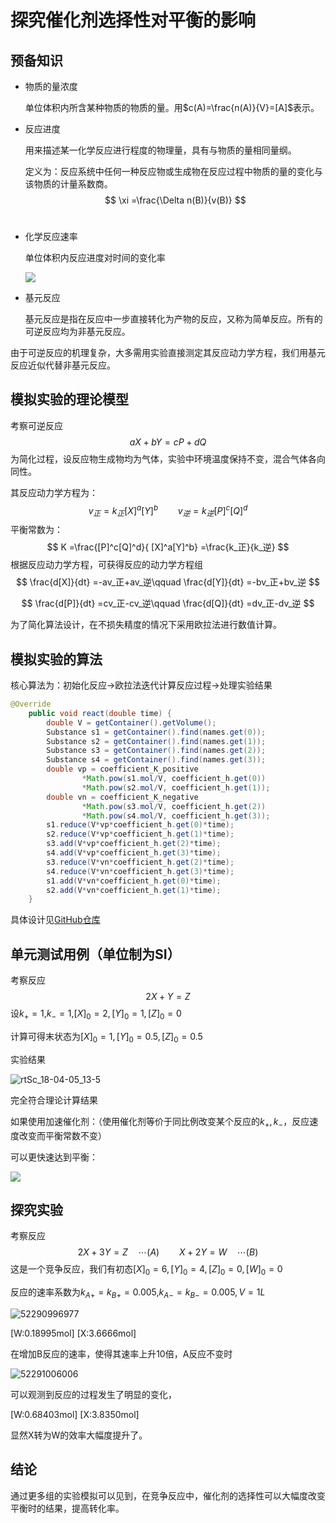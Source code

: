 # 探究催化剂选择性对平衡的影响

## 预备知识

- 物质的量浓度

  单位体积内所含某种物质的物质的量。用$c(A)=\frac{n(A)}{V}=[A]$表示。

- 反应进度

  用来描述某一化学反应进行程度的物理量，具有与物质的量相同量纲。

  定义为：反应系统中任何一种反应物或生成物在反应过程中物质的量的变化与该物质的计量系数商。
  $$
  \xi =\frac{\Delta n(B)}{v(B)}
  $$
  ​

- 化学反应速率

  单位体积内反应进度对时间的变化率

  ![](Prt_18-04-05-13-1.png)

- 基元反应

  基元反应是指在反应中一步直接转化为产物的反应，又称为简单反应。所有的可逆反应均为非基元反应。

由于可逆反应的机理复杂，大多需用实验直接测定其反应动力学方程，我们用基元反应近似代替非基元反应。

## 模拟实验的理论模型

考察可逆反应
$$
aX+bY = cP+dQ
$$
为简化过程，设反应物生成物均为气体，实验中环境温度保持不变，混合气体各向同性。

其反应动力学方程为：
$$
v_正 = k_正 [X]^a[Y]^b\qquad v_逆 = k_逆 [P]^c[Q]^d
$$
平衡常数为：
$$
K =\frac{[P]^c[Q]^d}{ [X]^a[Y]^b} =\frac{k_正}{k_逆}
$$
根据反应动力学方程，可获得反应的动力学方程组
$$
\frac{d[X]}{dt} =-av_正+av_逆\qquad \frac{d[Y]}{dt} =-bv_正+bv_逆
$$

$$
\frac{d[P]}{dt} =cv_正-cv_逆\qquad \frac{d[Q]}{dt} =dv_正-dv_逆
$$

为了简化算法设计，在不损失精度的情况下采用欧拉法进行数值计算。

## 模拟实验的算法

核心算法为：初始化反应->欧拉法迭代计算反应过程->处理实验结果

~~~java
@Override
	public void react(double time) {
		double V = getContainer().getVolume();
		Substance s1 = getContainer().find(names.get(0));
		Substance s2 = getContainer().find(names.get(1));
		Substance s3 = getContainer().find(names.get(2));
		Substance s4 = getContainer().find(names.get(3));
		double vp = coefficient_K_positive
				*Math.pow(s1.mol/V, coefficient_h.get(0))
				*Math.pow(s2.mol/V, coefficient_h.get(1));
		double vn = coefficient_K_negative
				*Math.pow(s3.mol/V, coefficient_h.get(2))
				*Math.pow(s4.mol/V, coefficient_h.get(3));
		s1.reduce(V*vp*coefficient_h.get(0)*time);
		s2.reduce(V*vp*coefficient_h.get(1)*time);
		s3.add(V*vp*coefficient_h.get(2)*time);
		s4.add(V*vp*coefficient_h.get(3)*time);
		s3.reduce(V*vn*coefficient_h.get(2)*time);
		s4.reduce(V*vn*coefficient_h.get(3)*time);
		s1.add(V*vn*coefficient_h.get(0)*time);
		s2.add(V*vn*coefficient_h.get(1)*time);
	}
~~~

具体设计见[GitHub仓库](github.com/hamiguazzz/MultiChemicalReactionSimulate)

## 单元测试用例（单位制为SI）

考察反应
$$
2X+Y=Z
$$
设$k_+ = 1$,$k_-=1$,$[X]_0 = 2,[Y]_0 = 1,[Z]_0 = 0$

计算可得末状态为$[X]_0 = 1,[Y]_0 = 0.5,[Z]_0 =0.5$

实验结果

![rtSc_18-04-05_13-5](PrtSc_18-04-05_13-51.png)

完全符合理论计算结果

如果使用加速催化剂：（使用催化剂等价于同比例改变某个反应的$k_+,k_-$，反应速度改变而平衡常数不变）

可以更快速达到平衡：

![](1522907736380.png)

## 探究实验

考察反应
$$
2X+3Y=Z\quad \cdots (A)\qquad X+2Y =W\quad \cdots (B)
$$
这是一个竞争反应，我们有初态$[X]_0 = 6,[Y]_0 = 4,[Z]_0 = 0,[W]_0 = 0$

反应的速率系数为$k_{A+} =k_{B+} = 0.005$,$k_{A-}=k_{B-} =0.005,V=1L$

![52290996977](1522909969771.png)

[W:0.18995mol]
[X:3.6666mol]

在增加B反应的速率，使得其速率上升10倍，A反应不变时

![52291006006](1522910060067.png)

可以观测到反应的过程发生了明显的变化，

[W:0.68403mol]
[X:3.8350mol]

显然X转为W的效率大幅度提升了。

## 结论

通过更多组的实验模拟可以见到，在竞争反应中，催化剂的选择性可以大幅度改变平衡时的结果，提高转化率。